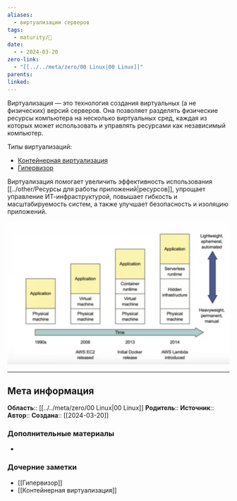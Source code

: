 ```yaml
---
aliases:
  - виртуализации серверов
tags:
  - maturity/🌱
date:
  - - 2024-03-20
zero-link:
  - "[[../../meta/zero/00 Linux|00 Linux]]"
parents: 
linked:
---
```

Виртуализация — это технология создания виртуальных (а не физических) версий серверов. Она позволяет разделять физические ресурсы компьютера на несколько виртуальных сред, каждая из которых может использовать и управлять ресурсами как независимый компьютер.

Типы виртуализаций:
- [Контейнерная виртуализация](Контейнерная%20виртуализация.md)
- [Гипервизор](../../../../_inbox/Гипервизор.md)

Виртуализация помогает увеличить эффективность использования [[../other/Ресурсы для работы приложений|ресурсов]], упрощает управление ИТ-инфраструктурой, повышает гибкость и масштабируемость систем, а также улучшает безопасность и изоляцию приложений.

![](../../meta/files/images/Pasted%20image%2020240320133203.png)
***
## Мета информация
**Область**:: [[../../meta/zero/00 Linux|00 Linux]]
**Родитель**:: 
**Источник**:: 
**Автор**:: 
**Создана**:: [[2024-03-20]]
### Дополнительные материалы
- 
### Дочерние заметки
<!-- QueryToSerialize: LIST FROM [[]] WHERE contains(Родитель, this.file.link) or contains(parents, this.file.link) -->
<!-- SerializedQuery: LIST FROM [[]] WHERE contains(Родитель, this.file.link) or contains(parents, this.file.link) -->
- [[Гипервизор]]
- [[Контейнерная виртуализация]]
<!-- SerializedQuery END -->
